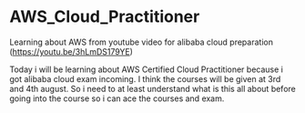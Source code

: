# AWS_Cloud_Practitioner
Learning about AWS from youtube video for alibaba cloud preparation (https://youtu.be/3hLmDS179YE)

Today i will be learning about AWS Certified Cloud Practitioner because i got alibaba cloud exam incoming. I think the courses will be given at 3rd and 4th august. So i need to at least understand what is this all about before going into the course so i can ace the courses and exam.
